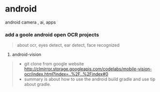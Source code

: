 # android
android  camera , ai, apps
### add a goole android open OCR projects
> about ocr, eyes detect, ear detect, face recognized
 1. android-vision
> * git clone from google website
      http://clmirror.storage.googleapis.com/codelabs/mobile-vision-ocr/index.html?index=..%2F..%2Findex#0
> * summary is about how to use the android build gradle and use tip about gradle.
